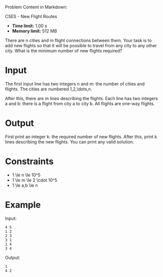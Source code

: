 Problem Content in Markdown:


CSES \- New Flight Routes




* **Time limit:** 1\.00 s
* **Memory limit:** 512 MB




There are n cities and m flight connections between them. Your task is to add new flights so that it will be possible to travel from any city to any other city. What is the minimum number of new flights required?


Input
=====


The first input line has two integers n and m: the number of cities and flights. The cities are numbered 1,2,\\dots,n.


After this, there are m lines describing the flights. Each line has two integers a and b: there is a flight from city a to city b. All flights are one\-way flights.


Output
======


First print an integer k: the required number of new flights. After this, print k lines describing the new flights. You can print any valid solution.


Constraints
===========


* 1 \\le n \\le 10^5
* 1 \\le m \\le 2 \\cdot 10^5
* 1 \\le a,b \\le n


Example
=======


Input:



```
4 5
1 2
2 3
3 1
1 4
3 4

```

Output:



```
1
4 2

```
 

